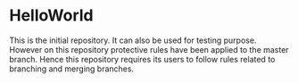 # HelloWorld
This is the initial repository. It can also be used for testing purpose. However on this repository protective rules have been applied to the master branch. Hence this repository requires its users to follow rules related to branching and merging branches. 
